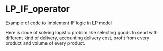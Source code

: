 # LP_IF_operator
Example of code to implement IF logic in LP model

Here is code of solving logistic problim like selecting goods to send with different kind of delivery, accounting delivery cost, profit from every product and volume of every product.
